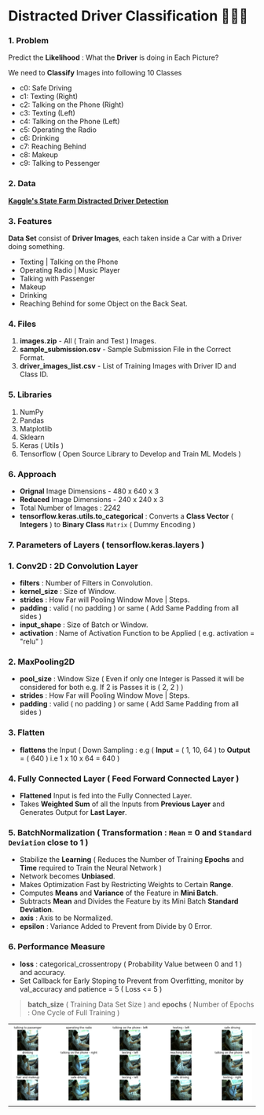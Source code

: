 # Distracted Driver Classification 🚗🚙🚌

### 1. Problem

Predict the **Likelihood** : What the **Driver** is doing in Each Picture?

We need to **Classify** Images into following 10 Classes 

- c0: Safe Driving
- c1: Texting (Right) 
- c2: Talking on the Phone (Right)
- c3: Texting (Left)
- c4: Talking on the Phone (Left)
- c5: Operating the Radio
- c6: Drinking
- c7: Reaching Behind
- c8: Makeup
- c9: Talking to Pessenger

### 2. Data

**[Kaggle's State Farm Distracted Driver Detection](https://www.kaggle.com/c/state-farm-distracted-driver-detection/data)**

### 3. Features

**Data Set** consist of **Driver Images**, each taken inside a Car with a Driver doing something.
- Texting | Talking on the Phone
- Operating Radio | Music Player
- Talking with Passenger
- Makeup
- Drinking 
- Reaching Behind for some Object on the Back Seat.

### 4. Files 
1. **images.zip** - All ( Train and Test ) Images.
2. **sample_submission.csv** - Sample Submission File in the Correct Format.
3. **driver_images_list.csv** - List of Training Images with Driver ID and Class ID.

### 5. Libraries
1. NumPy
2. Pandas
3. Matplotlib
4. Sklearn
5. Keras ( Utils )
6. Tensorflow ( Open Source Library to Develop and Train ML Models )

### 6. Approach
- **Orignal** Image Dimensions - 480 x 640 x 3
- **Reduced** Image Dimensions - 240 x 240 x 3
- Total Number of Images : 2242
- **tensorflow.keras.utils.to_categorical** : Converts a **Class Vector** ( **Integers** ) to **Binary Class** `Matrix` ( Dummy Encoding )

### 7. Parameters of Layers ( **tensorflow.keras.layers**  )

### 1. **Conv2D** : 2D Convolution Layer 
- **filters** : Number of Filters in Convolution.
- **kernel_size** : Size of Window. 
- **strides** : How Far will Pooling Window Move | Steps.
- **padding** : valid ( no padding ) or same ( Add Same Padding from all sides )
- **input_shape** : Size of Batch or Window.
- **activation** : Name of Activation Function to be Applied ( e.g. activation = "relu" ) 

### 2. MaxPooling2D
- **pool_size** : Window Size ( Even if only one Integer is Passed it will be considered for both e.g. If 2 is Passes it is ( 2, 2 ) )
- **strides** : How Far will Pooling Window Move | Steps.
- **padding** : valid ( no padding ) or same ( Add Same Padding from all sides )

### 3. Flatten
- **flattens** the Input ( Down Sampling :  e.g ( **Input** = ( 1, 10, 64 ) to **Output** = ( 640 ) i.e 1 x 10 x 64 = 640 )

### 4. Fully Connected Layer ( Feed Forward Connected Layer )
- **Flattened** Input is fed into the Fully Connected Layer.
- Takes **Weighted Sum** of all the Inputs from **Previous Layer** and Generates Output for **Last Layer**.

### 5. BatchNormalization ( Transformation : `Mean` = 0 and `Standard Deviation` close to 1  )
- Stabilize the **Learning** ( Reduces the Number of Training **Epochs** and **Time** required to Train the Neural Network )
- Network becomes **Unbiased**.
- Makes Optimization Fast by Restricting Weights to Certain **Range**.
- Computes **Means** and **Variance** of the Feature in **Mini Batch**.
- Subtracts **Mean** and Divides the Feature by its Mini Batch **Standard Deviation**.
- **axis** : Axis to be Normalized. 
- **epsilon** : Variance Added to Prevent from Divide by 0 Error.

### 6. Performance Measure 
- **loss** : categorical_crossentropy ( Probability Value between 0 and 1 ) and accuracy.
- Set Callback for Early Stoping to Prevent from Overfitting, monitor by val_accuracy and patience = 5 ( Loss <= 5 )

> **batch_size** ( Training Data Set Size ) and **epochs** ( Number of Epochs : One Cycle of Full Training )

<table align=center>
  <tr><td><img src="Output.png"></td></tr>
</table>
